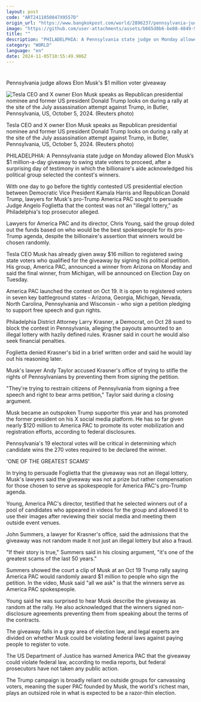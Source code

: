 ```yaml
---
layout: post
code: "ART2411050847X9557D"
origin_url: "https://www.bangkokpost.com/world/2896237/pennsylvania-judge-allows-elon-musks-1-million-voter-giveaway"
image: "https://github.com/user-attachments/assets/b665d8b6-be88-4849-940e-08cc143e520a"
title: ""
description: "PHILADELPHIA: A Pennsylvania state judge on Monday allowed Elon Musk’s $1 million-a-day giveaway to swing state voters to proceed, after a surprising day of testimony in which the billionaire"
category: "WORLD"
language: "en"
date: 2024-11-05T10:55:49.906Z
---
```


# 

Pennsylvania judge allows Elon Musk's $1 million voter giveaway

![Tesla CEO and X owner Elon Musk speaks as Republican presidential nominee and former US president Donald Trump looks on during a rally at the site of the July assassination attempt against Trump, in Butler, Pennsylvania, US, October 5, 2024. (Reuters photo)](https://github.com/user-attachments/assets/7153398d-c68f-4574-bbbb-b9329d832ee5)

Tesla CEO and X owner Elon Musk speaks as Republican presidential nominee and former US president Donald Trump looks on during a rally at the site of the July assassination attempt against Trump, in Butler, Pennsylvania, US, October 5, 2024. (Reuters photo)

PHILADELPHIA: A Pennsylvania state judge on Monday allowed Elon Musk’s $1 million-a-day giveaway to swing state voters to proceed, after a surprising day of testimony in which the billionaire's aide acknowledged his political group selected the contest's winners.

With one day to go before the tightly contested US presidential election between Democratic Vice President Kamala Harris and Republican Donald Trump, lawyers for Musk's pro-Trump America PAC sought to persuade Judge Angelo Foglietta that the contest was not an "illegal lottery," as Philadelphia's top prosecutor alleged.

Lawyers for America PAC and its director, Chris Young, said the group doled out the funds based on who would be the best spokespeople for its pro-Trump agenda, despite the billionaire's assertion that winners would be chosen randomly.

Tesla CEO Musk has already given away $16 million to registered swing state voters who qualified for the giveaway by signing his political petition. His group, America PAC, announced a winner from Arizona on Monday and said the final winner, from Michigan, will be announced on Election Day on Tuesday.

America PAC launched the contest on Oct 19. It is open to registered voters in seven key battleground states - Arizona, Georgia, Michigan, Nevada, North Carolina, Pennsylvania and Wisconsin - who sign a petition pledging to support free speech and gun rights.

Philadelphia District Attorney Larry Krasner, a Democrat, on Oct 28 sued to block the contest in Pennsylvania, alleging the payouts amounted to an illegal lottery with hazily defined rules. Krasner said in court he would also seek financial penalties.

Foglietta denied Krasner's bid in a brief written order and said he would lay out his reasoning later.

Musk's lawyer Andy Taylor accused Krasner's office of trying to stifle the rights of Pennsylvanians by preventing them from signing the petition.

"They're trying to restrain citizens of Pennsylvania from signing a free speech and right to bear arms petition," Taylor said during a closing argument.

Musk became an outspoken Trump supporter this year and has promoted the former president on his X social media platform. He has so far given nearly $120 million to America PAC to promote its voter mobilization and registration efforts, according to federal disclosures.

Pennsylvania's 19 electoral votes will be critical in determining which candidate wins the 270 votes required to be declared the winner.

'ONE OF THE GREATEST SCAMS'

In trying to persuade Foglietta that the giveaway was not an illegal lottery, Musk's lawyers said the giveaway was not a prize but rather compensation for those chosen to serve as spokespeople for America PAC's pro-Trump agenda.

Young, America PAC's director, testified that he selected winners out of a pool of candidates who appeared in videos for the group and allowed it to use their images after reviewing their social media and meeting them outside event venues.

John Summers, a lawyer for Krasner's office, said the admissions that the giveaway was not random made it not just an illegal lottery but also a fraud.

"If their story is true," Summers said in his closing argument, "it's one of the greatest scams of the last 50 years."

Summers showed the court a clip of Musk at an Oct 19 Trump rally saying America PAC would randomly award $1 million to people who sign the petition. In the video, Musk said "all we ask" is that the winners serve as America PAC spokespeople.

Young said he was surprised to hear Musk describe the giveaway as random at the rally. He also acknowledged that the winners signed non-disclosure agreements preventing them from speaking about the terms of the contracts.

The giveaway falls in a gray area of election law, and legal experts are divided on whether Musk could be violating federal laws against paying people to register to vote.

The US Department of Justice has warned America PAC that the giveaway could violate federal law, according to media reports, but federal prosecutors have not taken any public action.

The Trump campaign is broadly reliant on outside groups for canvassing voters, meaning the super PAC founded by Musk, the world's richest man, plays an outsized role in what is expected to be a razor-thin election.